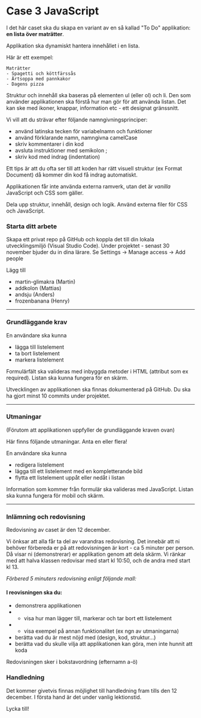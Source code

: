 # Case 3 JavaScript

I det här caset ska du skapa en variant av en så kallad "To Do" applikation: **en lista över maträtter**.

Applikation ska dynamiskt hantera innehållet i en lista.

Här är ett exempel:

```text
Maträtter
- Spagetti och köttfärssås
- Ärtsoppa med pannkakor
- Dagens pizza
```

Struktur och innehåll ska baseras på elementen ul (eller ol) och li. Den som använder applikationen ska förstå hur man gör för att använda listan. Det kan ske med ikoner, knappar, information etc - ett designat gränssnitt. 

Vi vill att du strävar efter följande namngivningsprinciper:
- använd latinska tecken för variabelnamn och funktioner
- använd förklarande namn, namngivna camelCase
- skriv kommentarer i din kod
- avsluta instruktioner med semikolon ;
- skriv kod med indrag (indentation)

Ett tips är att du ofta ser till att koden har rätt visuell struktur (ex Format Document) då kommer din kod få indrag automatiskt. 

Applikationen får inte använda externa ramverk, utan det är *vanilla* JavaScript och CSS som gäller.

Dela upp struktur, innehåll, design och logik. Använd externa filer för CSS och JavaScript.

### Starta ditt arbete
Skapa ett privat repo på GitHub och koppla det till din lokala utvecklingsmiljö (Visual Studio Code).
Under projektet - senast 30 november bjuder du in dina lärare. Se Settings -> Manage access -> Add people

Lägg till

- martin-glimakra (Martin)
- addkolon (Mattias)
- andsju (Anders)
- frozenbanana (Henry)

***

### Grundläggande krav
En användare ska kunna
- lägga till listelement
- ta bort listelement
- markera listelement

Formulärfält ska valideras med inbyggda metoder i HTML (attribut som ex required). Listan ska kunna fungera för en skärm.

Utvecklingen av applikationen ska finnas dokumenterad på GitHub. Du ska ha gjort minst 10 commits under projektet.

***

### Utmaningar
(Förutom att applikationen uppfyller de grundläggande kraven ovan) 

Här finns följande utmaningar. Anta en eller flera!

En användare ska kunna
- redigera listelement 
- lägga till ett listelement med en kompletterande bild
- flytta ett listelement uppåt eller nedåt i listan

Information som kommer från formulär ska valideras med JavaScript.
Listan ska kunna fungera för mobil och skärm.

***

### Inlämning och redovisning
Redovisning av caset är den 12 december. 

Vi önksar att alla får ta del av varandras redovisning. Det innebär att ni behöver förbereda er på att redovisningen är kort - ca 5 minuter per person. Då visar ni (demonstrerar) er applikation genom att dela skärm.
Vi ränkar med att halva klassen redovisar med start kl 10:50, och de andra med start kl 13.

*Förbered 5 minuters redovisning enligt följande mall:*

#### I reovisningen ska du:
- demonstrera applikationen
- - visa hur man lägger till, markerar och tar bort ett listelement
- - visa exempel på annan funktionalitet (ex ngn av utmaningarna)
- berätta vad du är mest nöjd med (design, kod, struktur...)
- berätta vad du skulle vilja att applikationen kan göra, men inte hunnit att koda

Redovisningen sker i bokstavordning (efternamn a-ö)

### Handledning
Det kommer givetvis finnas möjlighet till handledning fram tills den 12 december. I första hand är det under vanlig lektionstid.

Lycka till!
